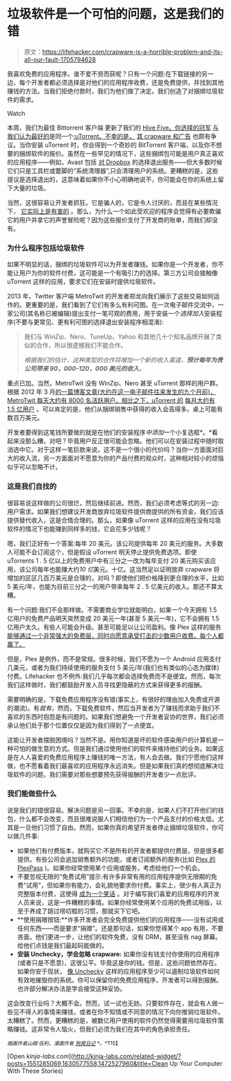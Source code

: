 # 垃圾软件是一个可怕的问题，这是我们的错

> 原文：<https://lifehacker.com/crapware-is-a-horrible-problem-and-its-all-our-fault-1705794628>

我喜欢免费的应用程序。谁不爱不劳而获呢？只有一个问题:在下载链接的另一边，每个开发者都必须选择是对他们的应用程序收费，还是免费提供，并找到其他赚钱的方法。当我们拒绝付款时，我们为他们做了决定。我们创造了对捆绑垃圾软件的需求。

Watch

本周，我们为最佳 Bittorrent 客户端 更新了我们的 [Hive Five。你选择的冠军](http://lifehacker.com/five-best-bittorrent-clients-5813348#_ga=1.96375385.431406394.1415821409) [与我们认为最好的](https://lifehacker.com/most-popular-bittorrent-client-torrent-1705622513#_ga=1.96375385.431406394.1415821409)是同一个[:uTorrent。不幸的是，](https://lifehacker.com/the-best-bittorrent-client-for-windows-5855268) [其 crapware 和广告](http://lifehacker.com/popular-bittorrent-client-utorrent-is-causing-a-stir-by-1689871066) 也颇有争议。当你安装 uTorrent 时，你会得到一个奇妙的 BitTorrent 客户端，以及你不想要的捆绑软件的报价。虽然在一些罕见的情况下，这些捆绑包可能是用户真正喜欢的应用程序——例如，Avast 包括 [对 Dropbox](http://blog.emsisoft.com/2015/01/17/has-the-antivirus-industry-gone-mad/) 的选择退出服务——但大多数时候它们只是工具栏或蹩脚的“系统清理器”,只会清理用户的系统。更糟糕的是，这些提议是选择退出的，这意味着如果你不小心明确地说不，你可能会在你的系统上留下大量的垃圾。

当然，这很容易让开发者抓狂。它是骗人的，它是令人讨厌的，而且在某些情况下， [它实际上是有害的](http://lifehacker.com/how-to-test-your-pc-for-the-new-superfish-security-vu-1686788663) 。那么，为什么一个如此受欢迎的程序会觉得有必要欺骗它的用户并拿它的声誉冒险呢？因为这些报价支付了开发商的账单，而我们却没有。

### **为什么程序包括垃圾软件**

如果不明显的话，捆绑的垃圾软件可以为开发者赚钱。如果你是一个开发者，你不能让用户为你的软件付费，这可能是一个有吸引力的选择。第三方公司会接触像 uTorrent 这样的应用，要求它们在安装时提供垃圾软件。

2013 年，Twitter 客户端 MetroTwit 的开发者郑龙向我们展示了这些交易如何运作的。更重要的是，我们看到了它们有多么有利可图。在一次电子邮件交流中，一家公司(其名称已被编辑)提出支付一笔可观的费用，用于安装一个*选择加入*安装程序(不要与更常见、更有利可图的选择退出安装程序相混淆):

> 我们与 WinZip、Nero、TuneUp、Yahoo 和其他几十个知名品牌开展了类似的合作，所以很遗憾我们不能合作。
> 
> *根据我们的估计，这种类型的合作将增加一个新的收入渠道，**预计每年为贵公司带来 90，000-120，000 美元的收入**。*

重点已加。当然，MetroTwit 没有 WinZip、Nero 甚至 uTorrent 那样的用户群。根据 2012 年 3 月[的一篇博客文章(大约在这一电子邮件往来发生的九个月前)，MetroTwit 每天大约有 8000 名活跃用户。相比之下，uTorrent 的](http://www.istartedsomething.com/20120328/metrotwit-1-0-now-available/) [每月大约有 1.5 亿用户](https://torrentfreak.com/bittorrent-surges-to-150-million-monthly-users-120109/) 。可以肯定的是，他们从捆绑销售中获得的收入会高得多。桌上可能有数百万美元。

开发者要得到这笔钱所要做的就是在他们的安装程序*中添加*一个小复选框*。*看起来没那么糟，对吧？毕竟用户反正很可能会忽略。他们可以在安装过程中随时取消选中它。对于这样一笔巨款来说，这不是一个很小的代价吗？当你一方面面对巨大的收入流，另一方面面对不愿意为你的产品付费的观众时，这种相对较小的烦恼似乎可以忽略不计。

### **这是我们自找的**

很容易说这样做的公司很烂，然后继续前进。然而，我们必须考虑等式的另一边:用户需求。如果我们想建议开发商放弃垃圾软件提供商提供的所有资金，我们应该提供替代收入，这是合情合理的。那么，如果像 uTorrent 这样的应用在没有垃圾软件的情况下也能赚到同样多的钱，它会花多少钱呢？

嗯，我们正好有一个答案:每年 20 美元。该公司提供每年 20 美元的服务。大多数人可能不会订阅这个，但是假设 uTorrent 明天停止提供免费选项。即使 uTorrents 1 . 5 亿以上的免费用户中有三分之一改为每年支付 20 美元购买该应用，该公司每年也能赚大约*10 亿*美元。十亿。这当然足以证明放弃 crapware 将增加的区区几百万美元是合理的，对吗？即使他们把价格降到更合理的水平，比如 5 美元/年，也能为目前三分之一的用户带来每年 2 . 5 亿美元的收入。那还不算太糟。

有一个问题:我们不会那样做。不需要商业学位就能明白，如果一个今天拥有 1.5 亿用户的免费产品明天突然变成 20 美元一年(甚至 5 美元一年)，它不会拥有 1.5 亿用户太久。有些人可能会升级。甚至可能足以让公司盈利。像 Plex 这样的服务 [能够通过一个非常强大的免费层，同时向愿意承受打击的少数用户收费。每个人都赢了。](http://plex.tv/)

但是，Plex 是例外，而不是常规。很多时候，我们不愿为一个 Android 应用支付几美元，或者为我们持续使用的服务支付 5 美元/年(我们也有类似的心态为媒体)付费。Lifehacker 也不例外:我们几乎每次都会选择免费而不是便宜。然而，每次我们这样做时，我们都鼓励开发人员寻找更隐蔽的方式来获得更多的报酬。

需要明确的是，下载免费应用程序没有错(事实上，有很好的理由加入免费或开源的潮流)。有*就有*，然而，下载免费软件，然后当开发者为了赚钱而求助于我们不喜欢的东西时抱怨是有问题的。如果我们想避免一个开发者妥协的世界，我们必须承认他们处于那个位置仅仅是因为我们得到了一点便宜。

这能让开发者摆脱困境吗？当然不是。用你知道是坏的软件感染用户的计算机是一种可怕的做生意的方式。但是我们通过使用他们的软件来维持他们的业务。如果这是在人人喜爱的免费应用程序上赚钱的唯一方法，有人会去做。我们宁愿他们这样做，也不愿看着我们最喜欢的应用程序永远消失。但是如果我们真的想彻底解决垃圾软件的问题，我们需要对那些想要预先获得报酬的开发者少一点批评。

### 我们能做些什么

说是我们的错很容易。解决问题是另一回事。不幸的是，如果人们不打开他们的钱包，什么都不会改变，而且很难说服人们相信他们为一个产品支付的价格太低。尤其是一旦他们习惯了自由。然而，如果你真的希望开发者停止捆绑垃圾软件，你可以做几件事:

*   如果他们有付费版本，就购买它:不是所有的开发者都提供付费层，但是很多都提供。有些公司会追加销售额外的功能，或者订阅额外的服务(比如 [Plex 的 PlexPass](http://lifehacker.com/plex-adds-premium-plexpass-memberships-and-a-new-vide-5939569) )。如果你经常使用某个应用或服务，考虑给他们一个机会。
*   不要忽视无限的“免费试用”提示:有许多非常有用的应用程序提供无限期的免费“试用”，但如果你有能力，会礼貌地要求你付费。事实上，很少有人真正为完整版本付费，这使得 [成为一个笑话](http://thedoghousediaries.com/4685) 。对于编写我们喜爱的应用程序的开发人员来说，这是一件糟糕的事情。如果你经常使用某个应用的免费试用版，以至于养成了跳过唠叨框的习惯，那就买下它吧。
*   **使用捐赠按钮:**许多开发者会完全免费提供他们的应用程序——没有试用或任何东西——而是要求“捐赠”。还是那句话，如果你觉得某个 app 有用，不要吝啬。他们更进一步，让他们的软件免费，没有 DRM，甚至没有 nag 屏幕。给他们点钱是我们最起码能做的。
*   **安装 Unchecky，学会忽略 crapware:** 如果你没有钱支付你使用的应用程序(或者只是不愿意)，这很公平。毕竟这是你的钱。但是，这些问题依然存在。如果你安于现状， [像 Unchecky](http://lifehacker.com/unchecky-ensures-you-never-accidentally-install-bundlew-1472527960) 这样的应用程序至少可以遏制垃圾软件如何有效地摧毁你的系统。你可以保留你的免费应用程序，开发者可以得到报酬。也许部分解决办法是学会接受这种妥协。

这会改变行业吗？大概不会。然而，试一试也无妨。只要软件存在，就会有人做一些见不得人的事情来赚钱，或者在你不知情或不同意的情况下向你推销垃圾软件。太糟糕了。然而，更糟糕的是，被数亿用户使用的软件仍然觉得需要用垃圾软件策略赚钱。这非常令人恼火，但我们必须为我们在其中的角色承担责任。

<small>*插画作者山姆·伍利，漫画作者*</small> [<small>*狗窝日记*</small>](http://thedoghousediaries.com/4685) <small>*。*T15】</small>

[Open *kinja-labs.com*](http://kinja-labs.com/related-widget/?posts=1551285069,1630577558,1472527960&title=Clean Up Your Computer With These Stories)